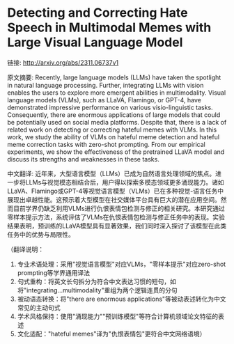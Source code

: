 # Detecting and Correcting Hate Speech in Multimodal Memes with Large Visual Language Model

链接: http://arxiv.org/abs/2311.06737v1

原文摘要:
Recently, large language models (LLMs) have taken the spotlight in natural
language processing. Further, integrating LLMs with vision enables the users to
explore more emergent abilities in multimodality. Visual language models
(VLMs), such as LLaVA, Flamingo, or GPT-4, have demonstrated impressive
performance on various visio-linguistic tasks. Consequently, there are enormous
applications of large models that could be potentially used on social media
platforms. Despite that, there is a lack of related work on detecting or
correcting hateful memes with VLMs. In this work, we study the ability of VLMs
on hateful meme detection and hateful meme correction tasks with zero-shot
prompting. From our empirical experiments, we show the effectiveness of the
pretrained LLaVA model and discuss its strengths and weaknesses in these tasks.

中文翻译:
近年来，大型语言模型（LLMs）已成为自然语言处理领域的焦点。进一步将LLMs与视觉模态相结合后，用户得以探索多模态领域更多涌现能力。诸如LLaVA、Flamingo或GPT-4等视觉语言模型（VLMs）已在多种视觉-语言任务中展现出卓越性能。这预示着大型模型在社交媒体平台具有巨大的潜在应用空间。然而目前学界仍缺乏利用VLMs进行仇恨表情包检测与修正的相关研究。本研究通过零样本提示方法，系统评估了VLMs在仇恨表情包检测与修正任务中的表现。实验结果表明，预训练的LLaVA模型具有显著效果，我们同时深入探讨了该模型在此类任务中的优势与局限性。

（翻译说明：
1. 专业术语处理：采用"视觉语言模型"对应VLMs，"零样本提示"对应zero-shot prompting等学界通用译法
2. 句式重构：将英文长句拆分为符合中文表达习惯的短句，如将"integrating...multimodality"重组为两个逻辑连贯的分句
3. 被动语态转换：将"there are enormous applications"等被动表述转化为中文常见的主动句式
4. 学术风格保持：使用"涌现能力""预训练模型"等符合计算机领域论文特征的表述
5. 文化适配："hateful memes"译为"仇恨表情包"更符合中文网络语境）
